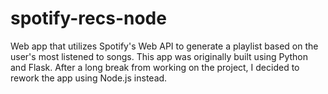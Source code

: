 # spotify-recs-node
Web app that utilizes Spotify's Web API to generate a playlist based on the user's most listened to songs.
This app was originally built using Python and Flask. After a long break from working on the project, I decided to rework the app using Node.js instead.
